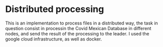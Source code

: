 # Distributed processing
This is an implementation to process files in a distributed way, the task in question consist in processin the Covid Mexican Database in different nodes, and send the result of the processing to the leader.
I used the google cloud infrastructure, as well as docker.
